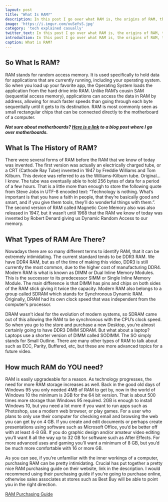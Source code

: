 ```yaml
---
layout: post
title: "What Is RAM?"
description: In this post I go over what RAM is, the origins of RAM, the different types of RAM, and how much RAM you need for your setup.
image: 'https://i.imgur.com/ouSeYsS.jpg'
category: 'tech explained casually'
twitter_text: In this post I go over what RAM is, the origins of RAM, the different types of RAM, and how much RAM you need for your setup.
introduction: In this post I go over what RAM is, the origins of RAM, the different types of RAM, and how much RAM you need for your setup.
caption: What is RAM?
---
```


## So What Is RAM?

RAM stands for random access memory. It is used specifically to hold data for applications that are currently running, including your operating system. So when you load up your favorite app, the Operating System loads the application from the hard drive into RAM. Unlike RAM’s cousin SAM (sequential access memory), applications can access the data in RAM by address, allowing for much faster speeds than going through each byte sequentially until it gets to its destination. RAM is most commonly seen as small rectangular chips that can be connected directly to the motherboard of a computer.

***Not sure about motherboards? [Here is a link](/what-is-a-motherboard/) to a blog post where I go over motherboards.***

## What Is The History of RAM?

There were several forms of RAM before the RAM that we know of today was invented. The first version was actually an electrically charged tube, or a CRT (Cathode Ray Tube) invented in 1947 by Freddie Williams and Tom Kilburn. This device was referred to as the Williams-Kilburn tube. Original… I know. The tube was eventually able to hold 256 bytes of data for a period of a few hours. That is a little more than enough to store the following quote from Steve Jobs in UTF-8 encoded text: “Technology is nothing. What’s important is that you have a faith in people, that they’re basically good and smart, and if you give them tools, they’ll do wonderful things with them.”. The second version of RAM called Magnetic Core Memory also was also released in 1947, but it wasn’t until 1968 that the RAM we know of today was invented by Robert Denard giving us Dynamic Random Access to our memory.

## What Types of RAM Are There?

Nowadays there are so many different terms to identify RAM, that it can be extremely intimidating. The current standard tends to be DDR3 RAM. We have DDR4 RAM, but as of the time of making this video, DDR3 is still currently the most common, due to the higher cost of manufacturing DDR4. Modern RAM is what is known as DIMM or Dual Inline Memory Modules. This is the successor to its predecessor SIMM or Single Inline Memory Module. The main difference is that DIMM has pins and chips on both sides of the RAM stick giving it twice the capacity. Modern RAM also belongs to a group called SDRAM which stands for Synchronous Dynamic RAM. Originally, DRAM had its own clock speed that was independent from the computer’s processor. 

DRAM wasn’t ideal for the evolution of modern systems, so SDRAM came out of this allowing the RAM to be synchronous with the CPU’s clock speed. So when you go to the store and purchase a new Desktop, you’re almost certainly going to have DDR3 DIMM SDRAM. But what about a laptop? Laptops use a shorter version of DIMM called SODIMM. The SO simply stands for Small Outline. There are many other types of RAM to talk about such as ECC, Parity, Buffered, etc, but these are more advanced topics for a future video. 

## How much RAM do YOU need?

RAM is easily upgradeable for a reason. As technology progresses, the need for more RAM storage increases as well. Back in the good old days of Windows 95 you only needed 4MB of RAM to get by, now in the world of Windows 10 the minimum is 2GB for the 64 bit version. That is about 500 times more storage than Windows 95 required. 2GB is enough to install Windows 10, but you need a lot more if you want to run apps such as Photoshop, use a modern web browser, or play games. For a user who plans to only use their computer for checking email and browsing the web you can get by on 4 GB. If you create and edit documents or perhaps create presentations using software such as Microsoft Office, you’d be better off with at least 4-8 GB. If you do graphic design and/or amateur video editing you’ll want 8 all the way up to 32 GB for software such as After Effects. For more advanced uses and gaming you’ll want a minimum of 8 GB, but you’d be much more comfortable with 16 or more GB.

As you can see, if you’re unfamiliar with the inner workings of a computer, purchasing RAM can be pretty intimidating. Crucial has put together a pretty nice RAM purchasing guide on their website, link in the description. I would recommend using their purchasing guide if you’re going to purchase online, otherwise sales associates at stores such as Best Buy will be able to point you in the right direction.

[RAM Purchasing Guide](http://www.crucial.com/usa/en/memory-buying-guide)
